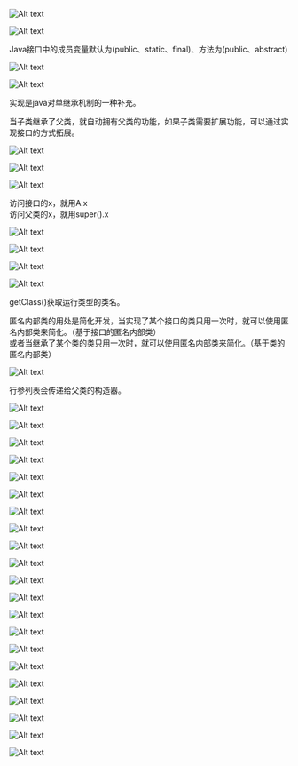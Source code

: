 ![Alt text](image/image-41.png)

![Alt text](image/image-42.png)

Java接口中的成员变量默认为(public、static、final)、方法为(public、abstract)

![Alt text](image/image-43.png)

![Alt text](image/image-44.png)

实现是java对单继承机制的一种补充。

当子类继承了父类，就自动拥有父类的功能，如果子类需要扩展功能，可以通过实现接口的方式拓展。

![Alt text](image/image-45.png)

![Alt text](image/image-46.png)

![Alt text](image/image-47.png)

访问接口的x，就用A.x  
访问父类的x，就用super().x

![Alt text](image/image-48.png)

![Alt text](image/image-49.png)

![Alt text](image/image-50.png)

![Alt text](image/image-51.png)

getClass()获取运行类型的类名。

匿名内部类的用处是简化开发，当实现了某个接口的类只用一次时，就可以使用匿名内部类来简化。（基于接口的匿名内部类）  
或者当继承了某个类的类只用一次时，就可以使用匿名内部类来简化。（基于类的匿名内部类）

![Alt text](image/image-52.png)

行参列表会传递给父类的构造器。

![Alt text](image/image-53.png)

![Alt text](image/image-54.png)

![Alt text](image/image-55.png)

![Alt text](image/image-56.png)

![Alt text](image/image-57.png)

![Alt text](image/image-58.png)

![Alt text](image/image-59.png)

![Alt text](image/image-60.png)

![Alt text](image/image-61.png)

![Alt text](image/image-62.png)

![Alt text](image/image-63.png)

![Alt text](image/image-64.png)

![Alt text](image/image-65.png)

![Alt text](image/image-66.png)

![Alt text](image/image-67.png)

![Alt text](image/image-68.png)

![Alt text](image/image-69.png)

![Alt text](image/image-70.png)

![Alt text](image/image-71.png)

![Alt text](image/image-72.png)

![Alt text](image/image-73.png)